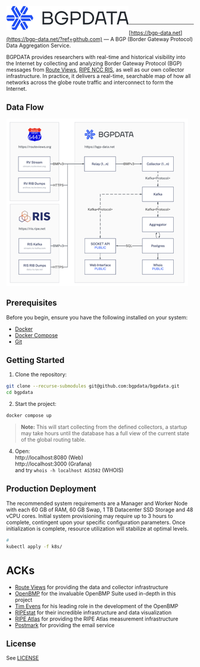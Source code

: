 <img title="BGPDATA" src="logo.svg" height="64" align="left" />

<br />
<br />

---

[https://bgp-data.net](https://bgp-data.net/?ref=github.com) — A BGP (Border Gateway Protocol) Data Aggregation Service.

BGPDATA provides researchers with real-time and historical visibility into the Internet by collecting and analyzing Border Gateway Protocol (BGP) messages from [Route Views](https://www.routeviews.org/), [RIPE NCC RIS](https://ris.ripe.net), as well as our own collector infrastructure. In practice, it delivers a real-time, searchable map of how all networks across the globe route traffic and interconnect to form the Internet.

## Data Flow

<img src="dataflow.png" height="450" />

## Prerequisites

Before you begin, ensure you have the following installed on your system:

-   [Docker](https://docs.docker.com/get-docker/)
-   [Docker Compose](https://docs.docker.com/compose/install/)
-   [Git](https://git-scm.com/book/en/v2/Getting-Started-Installing-Git)

## Getting Started

1. Clone the repository:
```bash
git clone --recurse-submodules git@github.com:bgpdata/bgpdata.git
cd bgpdata
```

2. Start the project:
```sh
docker compose up
```

> **Note:** This will start collecting from the defined collectors, a startup may take hours until the database has a full view of the current state of the global routing table.

4. Open:<br>
http://localhost:8080 (Web)<br>
http://localhost:3000 (Grafana)<br>
and try `whois -h localhost AS3582` (WHOIS)

## Production Deployment

The recommended system requirements are a Manager and Worker Node with each 60 GB of RAM, 60 GB Swap, 1 TB Datacenter SSD Storage and 48 vCPU cores. Initial system provisioning may require up to 3 hours to complete, contingent upon your specific configuration parameters. Once initialization is complete, resource utilization will stabilize at optimal levels.

```sh
# 
kubectl apply -f k8s/
```

# ACKs

-   [Route Views](https://www.routeviews.org/) for providing the data and collector infrastructure
-   [OpenBMP](https://www.openbmp.org/) for the invaluable OpenBMP Suite used in-depth in this project
-   [Tim Evens](https://github.com/TimEvens) for his leading role in the development of the OpenBMP
-   [RIPEstat](https://stat.ripe.net/) for their incredible infrastructure and data visualization
-   [RIPE Atlas](https://atlas.ripe.net/) for providing the RIPE Atlas measurement infrastructure
-   [Postmark](https://postmarkapp.com/) for providing the email service

## License

See [LICENSE](LICENSE)

